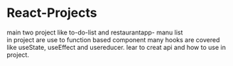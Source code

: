 # React-Projects
main two project like to-do-list and restaurantapp- manu list  
 in project are use to function based component 
 many hooks are covered like useState, useEffect and usereducer. 
 lear to creat api and how to use in project.
